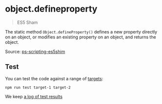 # object.defineproperty

> ES5 Sham

The static method `Object.defineProperty()` defines a new property directly on an object, or modifies an existing property on an object, and returns the object.

Source: [ps-scripting-es5shim](https://github.com/EugenTepin/ps-scripting-es5shim/blob/master/lib/Object/defineProperty.js)

## Test

You can test the code against a range of [targets](https://github.com/nbqx/fakestk/blob/master/resources/versions.json):

    npm run test target-1 target-2

We keep [a log of test results](./test/results_log.md)
